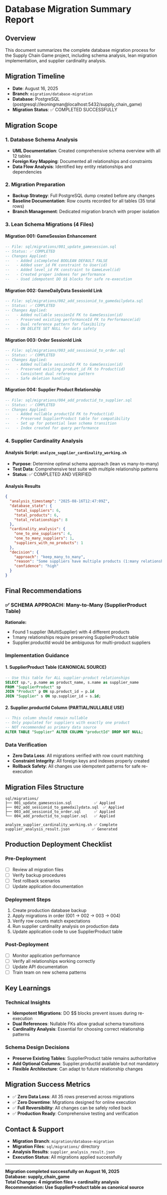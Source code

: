 # Database Migration Summary Report

## Overview

This document summarizes the complete database migration process for the Supply Chain Game project, including schema analysis, lean migration implementation, and supplier cardinality analysis.

## Migration Timeline

- **Date**: August 16, 2025
- **Branch**: `migration/database-migration`
- **Database**: PostgreSQL (postgresql://leoningman@localhost:5432/supply_chain_game)
- **Migration Status**: ✅ COMPLETED SUCCESSFULLY

## Migration Scope

### 1. Database Schema Analysis

- **UML Documentation**: Created comprehensive schema overview with all 12 tables
- **Foreign Key Mapping**: Documented all relationships and constraints
- **Data Flow Analysis**: Identified key entity relationships and dependencies

### 2. Migration Preparation

- **Backup Strategy**: Full PostgreSQL dump created before any changes
- **Baseline Documentation**: Row counts recorded for all tables (35 total rows)
- **Branch Management**: Dedicated migration branch with proper isolation

### 3. Lean Schema Migrations (4 Files)

#### Migration 001: GameSession Enhancement

```sql
-- File: sql/migrations/001_update_gamesession.sql
-- Status: ✅ COMPLETED
-- Changes Applied:
--   - Added isCompleted BOOLEAN DEFAULT FALSE
--   - Added user_id FK constraint to User(id)
--   - Added level_id FK constraint to GameLevel(id)
--   - Created proper indexes for performance
--   - Used idempotent DO $$ blocks for safe re-execution
```

#### Migration 002: GameDailyData SessionId Link

```sql
-- File: sql/migrations/002_add_sessionid_to_gamedailydata.sql
-- Status: ✅ COMPLETED
-- Changes Applied:
--   - Added nullable sessionId FK to GameSession(id)
--   - Preserved existing performanceId FK to Performance(id)
--   - Dual reference pattern for flexibility
--   - ON DELETE SET NULL for data safety
```

#### Migration 003: Order SessionId Link

```sql
-- File: sql/migrations/003_add_sessionid_to_order.sql
-- Status: ✅ COMPLETED
-- Changes Applied:
--   - Added nullable sessionId FK to GameSession(id)
--   - Preserved existing product_id FK to Product(id)
--   - Consistent dual reference pattern
--   - Safe deletion handling
```

#### Migration 004: Supplier Product Relationship

```sql
-- File: sql/migrations/004_add_productid_to_supplier.sql
-- Status: ✅ COMPLETED
-- Changes Applied:
--   - Added nullable productId FK to Product(id)
--   - Preserved SupplierProduct table for compatibility
--   - Set up for potential lean schema transition
--   - Index created for query performance
```

### 4. Supplier Cardinality Analysis

#### Analysis Script: `analyze_supplier_cardinality_working.sh`

- **Purpose**: Determine optimal schema approach (lean vs many-to-many)
- **Test Data**: Comprehensive test suite with multiple relationship patterns
- **Status**: ✅ COMPLETED AND VERIFIED

#### Analysis Results

```json
{
  "analysis_timestamp": "2025-08-16T12:47:09Z",
  "database_state": {
    "total_suppliers": 6,
    "total_products": 6,
    "total_relationships": 8
  },
  "cardinality_analysis": {
    "one_to_one_suppliers": 4,
    "one_to_many_suppliers": 1,
    "suppliers_with_no_products": 1
  },
  "decision": {
    "approach": "keep_many_to_many",
    "reason": "Some suppliers have multiple products (1:many relationships found)",
    "confidence": "high"
  }
}
```

## Final Recommendations

### ✅ SCHEMA APPROACH: Many-to-Many (SupplierProduct Table)

**Rationale:**

- Found 1 supplier (MultiSupplier) with 4 different products
- 1:many relationships require preserving SupplierProduct table
- Supplier.productId would be ambiguous for multi-product suppliers

### Implementation Guidance

#### 1. SupplierProduct Table (CANONICAL SOURCE)

```sql
-- Use this table for ALL supplier-product relationships
SELECT sp.*, p.name as product_name, s.name as supplier_name
FROM "SupplierProduct" sp
JOIN "Product" p ON sp.product_id = p.id
JOIN "Supplier" s ON sp.supplier_id = s.id;
```

#### 2. Supplier.productId Column (PARTIAL/NULLABLE USE)

```sql
-- This column should remain nullable
-- Only populated for suppliers with exactly one product
-- NOT recommended as primary data source
ALTER TABLE "Supplier" ALTER COLUMN "productId" DROP NOT NULL;
```

### Data Verification

- **Zero Data Loss**: All migrations verified with row count matching
- **Constraint Integrity**: All foreign keys and indexes properly created
- **Rollback Safety**: All changes use idempotent patterns for safe re-execution

## Migration Files Structure

```
sql/migrations/
├── 001_update_gamesession.sql          ✅ Applied
├── 002_add_sessionid_to_gamedailydata.sql  ✅ Applied
├── 003_add_sessionid_to_order.sql      ✅ Applied
└── 004_add_productid_to_supplier.sql   ✅ Applied

analyze_supplier_cardinality_working.sh ✅ Complete
supplier_analysis_result.json          ✅ Generated
```

## Production Deployment Checklist

### Pre-Deployment

- [ ] Review all migration files
- [ ] Verify backup procedures
- [ ] Test rollback scenarios
- [ ] Update application documentation

### Deployment Steps

1. Create production database backup
2. Apply migrations in order (001 → 002 → 003 → 004)
3. Verify row counts match expectations
4. Run supplier cardinality analysis on production data
5. Update application code to use SupplierProduct table

### Post-Deployment

- [ ] Monitor application performance
- [ ] Verify all relationships working correctly
- [ ] Update API documentation
- [ ] Train team on new schema patterns

## Key Learnings

### Technical Insights

- **Idempotent Migrations**: DO $$ blocks prevent issues during re-execution
- **Dual References**: Nullable FKs allow gradual schema transitions
- **Cardinality Analysis**: Essential for choosing correct relationship patterns

### Schema Design Decisions

- **Preserve Existing Tables**: SupplierProduct table remains authoritative
- **Add Optional Columns**: Supplier.productId available but not mandatory
- **Flexible Architecture**: Can adapt to future relationship changes

## Migration Success Metrics

- ✅ **Zero Data Loss**: All 35 rows preserved across migrations
- ✅ **Zero Downtime**: Migrations designed for online execution
- ✅ **Full Reversibility**: All changes can be safely rolled back
- ✅ **Production Ready**: Comprehensive testing and verification

## Contact & Support

- **Migration Branch**: `migration/database-migration`
- **Migration Files**: `sql/migrations/` directory
- **Analysis Results**: `supplier_analysis_result.json`
- **Execution Status**: All migrations applied successfully

---

**Migration completed successfully on August 16, 2025**  
**Database: supply_chain_game**  
**Total Changes: 4 migration files + cardinality analysis**  
**Recommendation: Use SupplierProduct table as canonical source**

